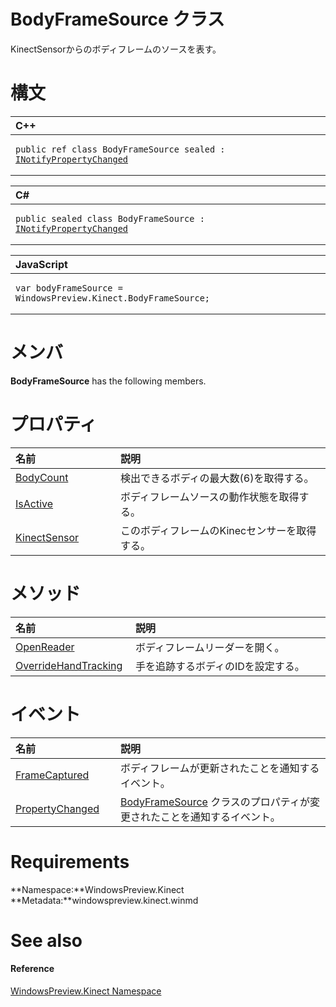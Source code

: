 BodyFrameSource クラス  
=====================  

KinectSensorからのボディフレームのソースを表す。
<span id="syntaxSection"></span>

構文
======  

<table>
<colgroup>
<col width="100%" />
</colgroup>
<thead>
<tr class="header">
<th align="left">C++</th>
</tr>
</thead>
<tbody>
<tr class="odd">
<td align="left"><pre><code>public ref class BodyFrameSource sealed : <a href="../Data/INotifyPropertyChanged.md">INotifyPropertyChanged</a></code></pre></td>
</tr>
</tbody>
</table>

<table>
<colgroup>
<col width="100%" />
</colgroup>
<thead>
<tr class="header">
<th align="left">C#</th>
</tr>
</thead>
<tbody>
<tr class="odd">
<td align="left"><pre><code>public sealed class BodyFrameSource : <a href="../Data/INotifyPropertyChanged.md">INotifyPropertyChanged</a></code></pre></td>
</tr>
</tbody>
</table>

<table>
<colgroup>
<col width="100%" />
</colgroup>
<thead>
<tr class="header">
<th align="left">JavaScript</th>
</tr>
</thead>
<tbody>
<tr class="odd">
<td align="left"><pre><code>var bodyFrameSource = WindowsPreview.Kinect.BodyFrameSource;</code></pre></td>
</tr>
</tbody>
</table>

<span id="classMembersSection"></span>

メンバ
=======  

**BodyFrameSource** has the following members.  

<span id="publicpropertiesSection"></span>

プロパティ
==========  

<table>
<colgroup>
<col width="30%" />
<col width="60%" />
</colgroup>
<thead>
<tr class="header">
<th align="left">名前</th>
<th align="left">説明</th>
</tr>
</thead>
<tbody>
<tr class="odd">
<td align="left"><a href="BodyFrameSource_Class/Properties/BodyCount_Property.md">BodyCount</a></td>
<td align="left">検出できるボディの最大数(6)を取得する。</td>
</tr>
<tr class="even">
<td align="left"><a href="BodyFrameSource_Class/Properties/IsActive_Property.md">IsActive</a></td>
<td align="left">ボディフレームソースの動作状態を取得する。</td>
</tr>
<tr class="odd">
<td align="left"><a href="BodyFrameSource_Class/Properties/KinectSensor_Property.md">KinectSensor</a></td>
<td align="left">このボディフレームのKinecセンサーを取得する。</td>
</tr>
</tbody>
</table>

<span id="publicmethodsSection"></span>

メソッド
=======  

<table>
<colgroup>
<col width="30%" />
<col width="60%" />
</colgroup>
<thead>
<tr class="header">
<th align="left">名前</th>
<th align="left">説明</th>
</tr>
</thead>
<tbody>
<tr class="odd">
<td align="left"><a href="BodyFrameSource_Class/Methods/OpenReader_Method.md">OpenReader</a></td>
<td align="left">ボディフレームリーダーを開く。</td>
</tr>
<tr class="even">
<td align="left"><a href="BodyFrameSource_Class/Methods/OverrideHandTracking_Method.md">OverrideHandTracking</a></td>
<td align="left">手を追跡するボディのIDを設定する。</td>
</tr>
</tbody>
</table>

<span id="publiceventsSection"></span>

イベント
======  

<table>
<colgroup>
<col width="30%" />
<col width="60%" />
</colgroup>
<thead>
<tr class="header">
<th align="left">名前</th>
<th align="left">説明</th>
</tr>
</thead>
<tbody>
<tr class="odd">
<td align="left"><a href="BodyFrameSource_Class/Events/FrameCaptured_Event.md">FrameCaptured</a></td>
<td align="left">ボディフレームが更新されたことを通知するイベント。</td>
</tr>
<tr class="even">
<td align="left"><a href="BodyFrameSource_Class/Events/PropertyChanged_Event.md">PropertyChanged</a></td>
<td align="left"><a href="">BodyFrameSource</a> クラスのプロパティが変更されたことを通知するイベント。</td>
</tr>
</tbody>
</table>

<span id="requirements"></span>

Requirements  
============  

**Namespace:**WindowsPreview.Kinect  
**Metadata:**windowspreview.kinect.winmd  

<span id="ID4E3"></span>

See also  
========  

<span id="ID4E5"></span>
#### Reference  

[WindowsPreview.Kinect Namespace](../Kinect.md)  



<!--Please do not edit the data in the comment block below.-->
<!--
TOCTitle : BodyFrameSource Class
RLTitle : BodyFrameSource Class
KeywordK : BodyFrameSource class, about
HelpPriority : 2
TopicType : apiref
KeywordF : WindowsPreview.Kinect.BodyFrameSource
KeywordF : BodyFrameSource
KeywordF : WindowsPreview.Kinect.BodyFrameSource
KeywordA : T:WindowsPreview.Kinect.BodyFrameSource
AssetID : T:WindowsPreview.Kinect.BodyFrameSource
Locale : en-us
CommunityContent : 1
APIType : Managed
APILocation : windowspreview.kinect.winmd
APIName : WindowsPreview.Kinect.BodyFrameSource
TargetOS : Windows
TopicType : kbSyntax
DevLang : VB
DevLang : CSharp
DevLang : JavaScript
DevLang : C++
DocSet : K4Wv2
ProjType : K4Wv2Proj
Technology : Kinect for Windows
Product : Kinect for Windows SDK v2
productversion : 20
-->
